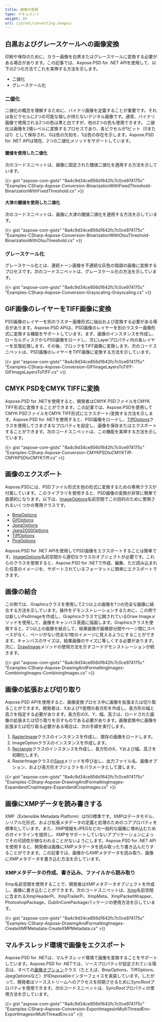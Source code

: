 ```yaml
---
title: 画像の変換
type: ドキュメント
weight: 20
url: /ja/net/converting-images/
---
```


## **白黒およびグレースケールへの画像変換**
印刷や保存のために、カラー画像を白黒またはグレースケールに変換する必要がある場合があります。この記事では、Aspose.PSD for .NET APIを使用して、以下の2つの方法でこれを実珅する方法を示します。

- 二値化
- グレースケール化
### **二値化**
二値化の概念を理解するために、バイナリ画像を定義することが重要です。それは各ピクセルに2つの可能な値しか持たないデジタル画像です。通常、バイナリ画像で使用される2つの色は黒と白ですが、他の2つの色も使用できます。 二値化は画像を2値レベルに変換するプロセスであり、各ピクセルが1ビット（0または1）として保存され、0は色の欠如を、1は色の存在を示します。Aspose.PSD for .NET APIは現在、2つの二値化メソッドをサポートしています。
#### **閾値を使用した二値化**
次のコードスニペットは、画像に固定された閾値二値化を適用する方法を示しています。


{{< gist "aspose-com-gists" "8a4c9d34ce856d1642fc7c0ce974175c" "Examples-CSharp-Aspose-Conversion-BinarizationWithFixedThreshold-BinarizationWithFixedThreshold.cs" >}}


#### **大津の閾値を使用した二値化**
次のコードスニペットは、画像に大津の閾値二値化を適用する方法を示しています。


{{< gist "aspose-com-gists" "8a4c9d34ce856d1642fc7c0ce974175c" "Examples-CSharp-Aspose-Conversion-BinarizationWithOtsuThreshold-BinarizationWithOtsuThreshold.cs" >}}


### **グレースケール化**
グレースケール化とは、連続トーン画像を不連続な灰色の階調の画像に変換するプロセスです。次のコードスニペットは、グレースケール化の方法を示しています。


{{< gist "aspose-com-gists" "8a4c9d34ce856d1642fc7c0ce974175c" "Examples-CSharp-Aspose-Conversion-Grayscaling-Grayscaling.cs" >}}
## **GIF画像のレイヤーをTIFF画像に変換**
PSD画像のレイヤーを別のラスター画像形式に抽出および変換する必要がある場合があります。Aspose.PSD APIは、PSD画像のレイヤーを別のラスター画像形式に変換する機能をサポートしています。まず、画像のインスタンスを作成し、ローカルディスクからPSD画像をロードし、次にLayerプロパティ内の各レイヤーを反復処理します。その後、ブロックをTIFF画像に変換します。次のコードスニペットは、PSD画像のレイヤーをTIFF画像に変換する方法を示しています。


{{< gist "aspose-com-gists" "8a4c9d34ce856d1642fc7c0ce974175c" "Examples-CSharp-Aspose-Conversion-GIFImageLayersToTIFF-GIFImageLayersToTIFF.cs" >}}
## **CMYK PSDをCMYK TIFFに変換**
Aspose.PSD for .NETを使用すると、開発者はCMYK PSDファイルをCMYK TIFF形式に変換することができます。この記事では、Aspose.PSDを使用してCMYK PSDファイルをCMYK TIFF形式にエクスポート/変換する方法を示します。Aspose.PSD for .NETを使用すると、PSD画像をロードし、[TiffOptions](https://reference.aspose.com/psd/net/aspose.psd.imageoptions/tiffoptions)クラスを使用してさまざまなプロパティを設定し、画像を保存またはエクスポートすることができます。次のコードスニペットは、この機能を実珅する方法を示しています。


{{< gist "aspose-com-gists" "8a4c9d34ce856d1642fc7c0ce974175c" "Examples-CSharp-Aspose-Conversion-CMYKPSDtoCMYKTiff-CMYKPSDtoCMYKTiff.cs" >}}
## **画像のエクスポート**
Aspose.PSDには、PSDファイル形式を他の形式に変換するための専用クラスが付属しています。このライブラリを使用すると、PSD画像の変換が非常に簡単で直感的になります。以下は、[ImageOptions](https://reference.aspose.com/psd/net/aspose.psd.imageoptions)名前空間でこの目的のために使用されるいくつかの専用クラスです。

- [BmpOptions](https://reference.aspose.com/psd/net/aspose.psd.imageoptions/bmpoptions)
- [GifOptions](https://reference.aspose.com/psd/net/aspose.psd.imageoptions/gifoptions)
- [JpegOptions](https://reference.aspose.com/psd/net/aspose.psd.imageoptions/jpegoptions)
- [Jpeg2000Options](https://reference.aspose.com/psd/net/aspose.psd.imageoptions/jpeg2000options)
- [TiffOptions](https://reference.aspose.com/psd/net/aspose.psd.imageoptions/tiffoptions)
- [PngOptions](https://reference.aspose.com/psd/net/aspose.psd.imageoptions/pngoptions)

Aspose.PSD for .NET APIを使用してPSD画像をエクスポートすることは簡単です。[ImageOptions](https://reference.aspose.com/psd/net/aspose.psd.imageoptions)名前空間から適切なクラスのオブジェクトが必要です。これらのクラスを使用すると、Aspose.PSD for .NETで作成、編集、ただ読み込まれた任意のイメージを、サポートされているフォーマットに簡単にエクスポートできます。
## **画像の結合**
この例では、Graphicsクラスを使用して2つ以上の画像を1つの完全な画像に結合する方法を示しています。操作をデモンストレーションするために、この例では新しいPsdImageを作成し、Graphicsクラスで公開されているDraw Imageメソッドを使用して、画像をキャンバス表面に描画します。Graphicsクラスを使用すると、2つ以上の画像を結合して、結果画像が画像部分間やページ間にスペースがなく、ページがない完全な1枚のイメージに見えるようにすることができます。キャンバスのサイズは、結果画像のサイズに等しくする必要があります。次に、[DrawImage](https://reference.aspose.com/psd/net/aspose.psd/graphics/methods/drawimage/index)メソッドの使用方法を示すコードデモンストレーションが続きます。


{{< gist "aspose-com-gists" "8a4c9d34ce856d1642fc7c0ce974175c" "Examples-CSharp-Aspose-DrawingAndFormattingImages-CombiningImages-CombiningImages.cs" >}}
## **画像の拡張および切り取り**
Aspose.PSD APIを使用すると、画像変換プロセス中に画像を拡張または切り取ることができます。開発者は、XおよびY座標の長方形を作成し、長方形の幅と高さを指定する必要があります。長方形のX、Y、幅、高さは、ロードされた画像の拡張または切り取りを示すものである必要があります。画像変換中に画像を拡張または切り取る必要がある場合は、次の手順を実行します。

1. [RasterImage](https://reference.aspose.com/psd/net/aspose.psd/rasterimage)クラスのインスタンスを作成し、既存の画像をロードします。
1. ImageOptionクラスのインスタンスを作成します。
1. [Rectangle](https://reference.aspose.com/psd/net/aspose.psd/rectangle)クラスのインスタンスを作成し、長方形のX、Yおよび幅、高さを初期化します。
1. RasterImageクラスの[Save](https://reference.aspose.com/psd/net/aspose.psd/rasterimage/methods/save/index)メソッドを呼び出し、出力ファイル名、画像オプション、および長方形オブジェクトをパラメータとして渡します。


{{< gist "aspose-com-gists" "8a4c9d34ce856d1642fc7c0ce974175c" "Examples-CSharp-Aspose-DrawingAndFormattingImages-ExpandandCropImages-ExpandandCropImages.cs" >}}
## **画像にXMPデータを読み書きする**
XMP（Extensible Metadata Platform）はISO標準です。XMPはデータモデル、シリアル化形式、および拡張メタデータの定義と処理のためのコアプロパティを標準化しています。また、XMP情報をJPEGなどの一般的な画像に埋め込むためのガイドラインを提供し、XMPをサポートしていないアプリケーションによってその可読性が損なわれることがないようにします。Aspose.PSD for .NET APIを使用すると、開発者は画像にXMPメタデータを読み取ったり書き込んだりすることができます。この記事では、画像からXMPメタデータを読み取り、画像にXMPメタデータを書き込む方法を示しています。
### **XMPメタデータの作成、書き込み、ファイルから読み取り**
Xmp名前空間を使用することで、開発者はXMPメタデータオブジェクトを作成し、画像に書き込むことができます。次のコードスニペットは、[Xmp](https://reference.aspose.com/psd/net/aspose.psd.xmp)名前空間に含まれるXmpHeaderPi、XmpTrailerPi、XmpMeta、XmpPacketWrapper、PhotoshopPackage、DublinCorePackageパッケージの使用方法を示しています。


{{< gist "aspose-com-gists" "8a4c9d34ce856d1642fc7c0ce974175c" "Examples-CSharp-Aspose-DrawingAndFormattingImages-CreateXMPMetadata-CreateXMPMetadata.cs" >}}
## **マルチスレッド環境で画像をエクスポート**
Aspose.PSD for .NETは、マルチスレッド環境で画像を変換することをサポートしています。Aspose.PSD for .NETでは、ソースプロパティが設定されている場合は、すべての[画像オプション](https://reference.aspose.com/psd/net/aspose.psd.imageoptions)クラス（たとえば、BmpOptions、TiffOptions、JpegOptionsなど）がIDisposableインターフェイスを実装しています。したがって、開発者はソースストリームへのアクセスを同期させるためにSyncRootプロパティを使用できます。次のコードスニペットは、SyncRootプロパティの使用方法を示しています。


{{< gist "aspose-com-gists" "8a4c9d34ce856d1642fc7c0ce974175c" "Examples-CSharp-Aspose-Conversion-ExportImagesinMultiThreadEnv-ExportImagesinMultiThreadEnv.cs" >}}

